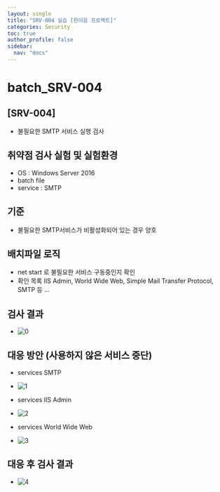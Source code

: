 ```yaml
---
layout: single
title: "SRV-004 실습 [한이음 프로젝트]"
categories: Security
toc: true
author_profile: false
sidebar:
  nav: "docs"
---
```


# batch_SRV-004
## [SRV-004]
- 불필요한 SMTP 서비스 실행 검사


## 취약점 검사 실험 및 실험환경
- OS : Windows Server 2016
- batch file
- service : SMTP

## 기준 
- 불필요한 SMTP서비스가 비활성화되어 있는 경우 양호 

## 배치파일 로직
- net start 로 불필요한 서비스 구동중인지 확인
- 확인 목록 IIS Admin, World Wide Web, Simple Mail Transfer Protocol, SMTP 등 ...

## 검사 결과
- ![0](https://github.com/hanmin0512/batch_SRV-004/assets/37041208/9fd3dcb1-ddec-4390-bf94-c47f09a85885)

## 대응 방안 (사용하지 않은 서비스 중단)
- services SMTP
- ![1](https://github.com/hanmin0512/batch_SRV-004/assets/37041208/1ca74a05-bd57-4680-bc9d-faf371951c12)

- services IIS Admin
- ![2](https://github.com/hanmin0512/batch_SRV-004/assets/37041208/7bac48b5-e31b-4266-bc6c-910c1c0ed1dd)

- services World Wide Web
- ![3](https://github.com/hanmin0512/batch_SRV-004/assets/37041208/85016264-a6af-4b1f-9370-e2e3ba270ac9)

## 대응 후 검사 결과
- ![4](https://github.com/hanmin0512/batch_SRV-004/assets/37041208/40ba1c06-a823-41a8-b5d9-4234afad21da)
